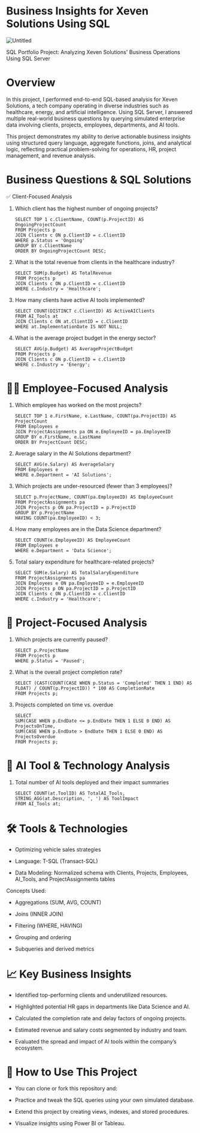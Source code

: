 # Business Insights for Xeven Solutions Using SQL

![Untitled](https://github.com/user-attachments/assets/dd91da1f-6741-4ec8-990f-db1c33a586ad)

SQL Portfolio Project: Analyzing Xeven Solutions' Business Operations Using SQL Server

#  Overview

In this project, I performed end-to-end SQL-based analysis for Xeven Solutions, a tech company operating in diverse industries such as healthcare, energy, and artificial intelligence. Using SQL Server, I answered multiple real-world business questions by querying simulated enterprise data involving clients, projects, employees, departments, and AI tools.

This project demonstrates my ability to derive actionable business insights using structured query language, aggregate functions, joins, and analytical logic, reflecting practical problem-solving for operations, HR, project management, and revenue analysis.

#  Business Questions & SQL Solutions

✅ Client-Focused Analysis

1. Which client has the highest number of ongoing projects?

       SELECT TOP 1 c.ClientName, COUNT(p.ProjectID) AS OngoingProjectCount
       FROM Projects p
       JOIN Clients c ON p.ClientID = c.ClientID
       WHERE p.Status = 'Ongoing'
       GROUP BY c.ClientName
       ORDER BY OngoingProjectCount DESC;

2. What is the total revenue from clients in the healthcare industry?

       SELECT SUM(p.Budget) AS TotalRevenue
       FROM Projects p
       JOIN Clients c ON p.ClientID = c.ClientID
       WHERE c.Industry = 'Healthcare';

3. How many clients have active AI tools implemented?

       SELECT COUNT(DISTINCT c.ClientID) AS ActiveAIClients
       FROM AI_Tools at
       JOIN Clients c ON at.ClientID = c.ClientID
       WHERE at.ImplementationDate IS NOT NULL;

4. What is the average project budget in the energy sector?

       SELECT AVG(p.Budget) AS AverageProjectBudget
       FROM Projects p
       JOIN Clients c ON p.ClientID = c.ClientID
       WHERE c.Industry = 'Energy';

#  👨‍💼 Employee-Focused Analysis

1. Which employee has worked on the most projects?

       SELECT TOP 1 e.FirstName, e.LastName, COUNT(pa.ProjectID) AS ProjectCount
       FROM Employees e
       JOIN ProjectAssignments pa ON e.EmployeeID = pa.EmployeeID
       GROUP BY e.FirstName, e.LastName
       ORDER BY ProjectCount DESC;

2. Average salary in the AI Solutions department?

       SELECT AVG(e.Salary) AS AverageSalary
       FROM Employees e
       WHERE e.Department = 'AI Solutions';
   
3. Which projects are under-resourced (fewer than 3 employees)?

       SELECT p.ProjectName, COUNT(pa.EmployeeID) AS EmployeeCount
       FROM ProjectAssignments pa
       JOIN Projects p ON pa.ProjectID = p.ProjectID
       GROUP BY p.ProjectName
       HAVING COUNT(pa.EmployeeID) < 3;
   
4. How many employees are in the Data Science department?

       SELECT COUNT(e.EmployeeID) AS EmployeeCount
       FROM Employees e
       WHERE e.Department = 'Data Science';
   
5. Total salary expenditure for healthcare-related projects?

       SELECT SUM(e.Salary) AS TotalSalaryExpenditure
       FROM ProjectAssignments pa
       JOIN Employees e ON pa.EmployeeID = e.EmployeeID
       JOIN Projects p ON pa.ProjectID = p.ProjectID
       JOIN Clients c ON p.ClientID = c.ClientID
       WHERE c.Industry = 'Healthcare';
   
# 📁 Project-Focused Analysis

1. Which projects are currently paused?

       SELECT p.ProjectName
       FROM Projects p
       WHERE p.Status = 'Paused';
   
2. What is the overall project completion rate?

       SELECT (CAST(COUNT(CASE WHEN p.Status = 'Completed' THEN 1 END) AS FLOAT) / COUNT(p.ProjectID)) * 100 AS CompletionRate
       FROM Projects p;
   
4. Projects completed on time vs. overdue

       SELECT 
       SUM(CASE WHEN p.EndDate <= p.EndDate THEN 1 ELSE 0 END) AS ProjectsOnTime,
       SUM(CASE WHEN p.EndDate > EndDate THEN 1 ELSE 0 END) AS ProjectsOverdue
       FROM Projects p;
   
# 🤖 AI Tool & Technology Analysis

1. Total number of AI tools deployed and their impact summaries

       SELECT COUNT(at.ToolID) AS TotalAI_Tools, STRING_AGG(at.Description, ', ') AS ToolImpact
       FROM AI_Tools at;

# 🛠️ Tools & Technologies


-    Optimizing vehicle sales strategies

-    Language: T-SQL (Transact-SQL)

-    Data Modeling: Normalized schema with Clients, Projects, Employees, AI_Tools, and ProjectAssignments tables

   Concepts Used:

  - Aggregations (SUM, AVG, COUNT)

  - Joins (INNER JOIN)

  - Filtering (WHERE, HAVING)

  - Grouping and ordering

  - Subqueries and derived metrics

# 📈 Key Business Insights

  - Identified top-performing clients and underutilized resources.

  - Highlighted potential HR gaps in departments like Data Science and AI.

  - Calculated the completion rate and delay factors of ongoing projects.

  - Estimated revenue and salary costs segmented by industry and team.

  - Evaluated the spread and impact of AI tools within the company’s ecosystem.


# 📌 How to Use This Project

 - You can clone or fork this repository and:

 - Practice and tweak the SQL queries using your own simulated database.

 - Extend this project by creating views, indexes, and stored procedures.

 - Visualize insights using Power BI or Tableau.
 

